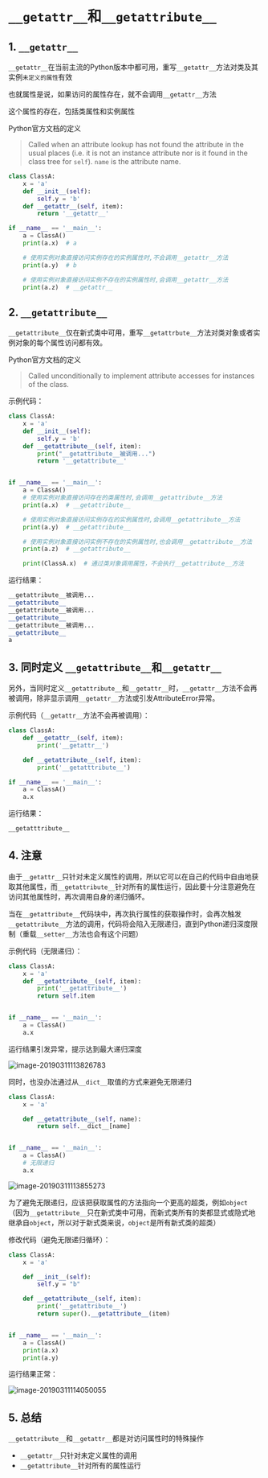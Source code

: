 # `__getattr__`和`__getattribute__`

## 1. `__getattr__`

`__getattr__`在当前主流的Python版本中都可用，重写`__getattr__`方法对类及其实例`未定义的属性`有效

也就属性是说，如果访问的属性存在，就不会调用`__getattr__`方法

这个属性的存在，包括类属性和实例属性



Python官方文档的定义

> Called when an attribute lookup has not found the attribute in the usual places (i.e. it is not an instance attribute nor is it found in the class tree for `self`). `name` is the attribute name.

 

```python
class ClassA:
    x = 'a'
    def __init__(self):
        self.y = 'b'
    def __getattr__(self, item):
        return '__getattr__'

if __name__ == '__main__':
    a = ClassA()
    print(a.x)  # a

    # 使用实例对象直接访问实例存在的实例属性时,不会调用__getattr__方法
    print(a.y)  # b

    # 使用实例对象直接访问实例不存在的实例属性时,会调用__getattr__方法
    print(a.z)  # __getattr__

```



## 2.  `__getattribute__`

`__getattribute__`仅在新式类中可用，重写`__getattrbute__`方法对类对象或者实例对象的每个属性访问都有效。

Python官方文档的定义

> Called unconditionally to implement attribute accesses for instances of the class.

示例代码：

```python
class ClassA:
    x = 'a'
    def __init__(self):
        self.y = 'b'
    def __getattribute__(self, item):
        print("__getattribute__被调用...")
        return '__getattribute__'


if __name__ == '__main__':
    a = ClassA()
    # 使用实例对象直接访问存在的类属性时,会调用__getattribute__方法
    print(a.x)  # __getattribute__

    # 使用实例对象直接访问实例存在的实例属性时,会调用__getattribute__方法
    print(a.y)  # __getattribute__

    # 使用实例对象直接访问实例不存在的实例属性时,也会调用__getattribute__方法
    print(a.z)  # __getattribute__

    print(ClassA.x)  # 通过类对象调用属性，不会执行__getattribute__方法
```

运行结果：

```python
__getattribute__被调用...
__getattribute__
__getattribute__被调用...
__getattribute__
__getattribute__被调用...
__getattribute__
a
```

## 3. 同时定义 `__getattribute__`和`__getattr__`

另外，当同时定义`__getattribute__`和`__getattr__`时，`__getattr__`方法不会再被调用，除非显示调用`__getattr__`方法或引发AttributeError异常。

示例代码（`__getattr__`方法不会再被调用）：

```python
class ClassA:
    def __getattr__(self, item):
        print('__getattr__')

    def __getattribute__(self, item):
        print('__getatttribute__')

if __name__ == '__main__':
    a = ClassA()
    a.x

```

运行结果：

```python
__getatttribute__
```

 

## 4. 注意

由于`__getattr__`只针对未定义属性的调用，所以它可以在自己的代码中自由地获取其他属性，而`__getattribute__`针对所有的属性运行，因此要十分注意避免在访问其他属性时，再次调用自身的递归循环。

当在`__getattribute__`代码块中，再次执行属性的获取操作时，会再次触发`__getattribute__`方法的调用，代码将会陷入无限递归，直到Python递归深度限制（重载`__setter__`方法也会有这个问题）

示例代码（无限递归）：

```python
class ClassA:
    x = 'a'
    def __getattribute__(self, item):
        print('__getattribute__')
        return self.item


if __name__ == '__main__':
    a = ClassA()
    a.x

```

运行结果引发异常，提示达到最大递归深度

![image-20190311113826783](./assets/image-20190311113826783.png)



同时，也没办法通过从`__dict__`取值的方式来避免无限递归

```python
class ClassA:
    x = 'a'

    def __getattribute__(self, name):
        return self.__dict__[name]


if __name__ == '__main__':
    a = ClassA()
    # 无限递归
    a.x

```

![image-20190311113855273](./assets/image-20190311113855273.png)

为了避免无限递归，应该把获取属性的方法指向一个更高的超类，例如`object`（因为`__getattribute__`只在新式类中可用，而新式类所有的类都显式或隐式地继承自`object`，所以对于新式类来说，`object`是所有新式类的超类）

修改代码（避免无限递归循环）：

```python
class ClassA:
    x = 'a'

    def __init__(self):
        self.y = "b"

    def __getattribute__(self, item):
        print('__getattribute__')
        return super().__getattribute__(item)


if __name__ == '__main__':
    a = ClassA()
    print(a.x)
    print(a.y)

```

运行结果正常：

![image-20190311114050055](./assets/image-20190311114050055.png)

## 5. 总结

 `__getattribute__`和`__getattr__`都是对访问属性时的特殊操作

* `__getattr__`只针对未定义属性的调用
* `__getattribute__`针对所有的属性运行

